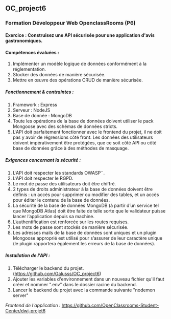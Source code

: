 ## OC_project6
### Formation Développeur Web OpenclassRooms (P6)

#### __Exercice :__ Construisez une API sécurisée pour une application d'avis gastronomiques.

#### __Compétences évaluées :__
 1. Implémenter un modèle logique de données conformément à la réglementation.
 2. Stocker des données de manière sécurisée.
 3. Mettre en œuvre des opérations CRUD de manière sécurisée.

##### __Fonctionnement & contraintes :__ 
 1. Framework : Express
 2. Serveur : NodeJS 
 3. Base de donnée : MongoDB
 4. Toute les opérations de la base de données doivent utiliser le pack Mongoose avec des schémas de données stricts.
 5. L’API doit parfaitement fonctionner avec le frontend du projet, il ne doit pas y avoir de régressions côté front.
Les données des utilisateurs doivent impérativement être protégées, que ce soit côté API ou côté base de données grâce à des méthodes de masquage.

##### __Exigences concernant la sécurité :__ 
 1. L’API doit respecter les standards OWASP¨.
 2. L’API doit respecter le RGPD. 
 3. Le mot de passe des utilisateurs doit être chiffré.
 4. 2 types de droits administrateur à la base de données doivent être définis : un accès pour supprimer ou modifier des tables, et un accès pour éditer le contenu de la base de données.
 5. La sécurité de la base de données MongoDB (à partir d’un service tel que MongoDB Atlas) doit être faite de telle sorte que le validateur puisse lancer l’application depuis sa machine.
 6. L’authentification est renforcée sur les routes requises.
 7. Les mots de passe sont stockés de manière sécurisée.
 8. Les adresses mails de la base de données sont uniques et un plugin Mongoose approprié est utilisé pour s’assurer de leur caractère unique (le plugin rapportera également les erreurs de la base de données).
 
##### __Installation de l'API :__ 
1. Télécharger le backend du projet.  (https://github.com/Galusss/OC_project6)
2. Ajouter les variables d'environnement dans un nouveau fichier qu'il faut créer et nommer ".env" dans le dossier racine du backend. 
3. Lancer le backend du projet avec la commande suivante "nodemon server"

*Frontend de l'application :*
https://github.com/OpenClassrooms-Student-Center/dwj-projet6

